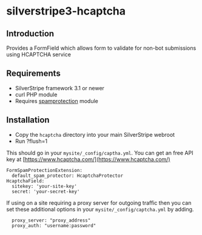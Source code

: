 # silverstripe3-hcaptcha

## Introduction

Provides a FormField which allows form to validate for non-bot submissions
using HCAPTCHA service


## Requirements

 * SilverStripe framework 3.1 or newer
 * curl PHP module
 * Requires [spamprotection](http://silverstripe.org/spam-protection-module/) module

## Installation

 * Copy the `hcaptcha` directory into your main SilverStripe webroot
 * Run ?flush=1

This should go in your `mysite/_config/captha.yml`. You can get an free API key at [https://www.hcaptcha.com/](https://www.hcaptcha.com/)

```
FormSpamProtectionExtension:
  default_spam_protector: HcaptchaProtector
HcaptchaField:
  sitekey: 'your-site-key'
  secret: 'your-secret-key'

```

If using on a site requiring a proxy server for outgoing traffic then you can set these additional
options in your `mysite/_config/captcha.yml` by adding. 
```
  proxy_server: "proxy_address"
  proxy_auth: "username:password"
```
